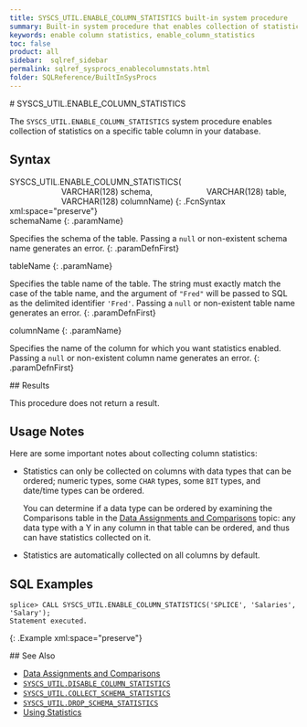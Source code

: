 ```yaml
---
title: SYSCS_UTIL.ENABLE_COLUMN_STATISTICS built-in system procedure
summary: Built-in system procedure that enables collection of statistics on a specific column in a specific table.
keywords: enable column statistics, enable_column_statistics
toc: false
product: all
sidebar:  sqlref_sidebar
permalink: sqlref_sysprocs_enablecolumnstats.html
folder: SQLReference/BuiltInSysProcs
---
```

<section>
<div class="TopicContent" data-swiftype-index="true" markdown="1">
# SYSCS_UTIL.ENABLE_COLUMN_STATISTICS

The `SYSCS_UTIL.ENABLE_COLUMN_STATISTICS` system procedure enables
collection of statistics on a specific table column in your database.

## Syntax

<div class="fcnWrapperWide" markdown="1">
    SYSCS_UTIL.ENABLE_COLUMN_STATISTICS(
                           VARCHAR(128) schema,
                           VARCHAR(128) table,
                           VARCHAR(128) columnName)
{: .FcnSyntax xml:space="preserve"}

</div>
<div class="paramList" markdown="1">
schemaName
{: .paramName}

Specifies the schema of the table. Passing a `null` or non-existent
schema name generates an error.
{: .paramDefnFirst}

tableName
{: .paramName}

Specifies the table name of the table. The string must exactly match the
case of the table name, and the argument of `"Fred"` will be passed to
SQL as the delimited identifier `'Fred'`. Passing a `null` or
non-existent table name generates an error.
{: .paramDefnFirst}

columnName
{: .paramName}

Specifies the name of the column for which you want statistics enabled.
Passing a `null` or non-existent column name generates an error.
{: .paramDefnFirst}

</div>
## Results

This procedure does not return a result.

## Usage Notes

Here are some <span class="Highlighted">important notes</span> about
collecting column statistics:

* Statistics can only be collected on columns with data types that can
  be ordered; numeric types, some `CHAR` types, some `BIT` types, and
  date/time types can be ordered.

  You can determine if a data type can be ordered by examining the
  Comparisons table in the [Data Assignments and
  Comparisons](sqlref_datatypes_compatability.html) topic: any data type
  with a <span class="CodeBoldFont">Y</span> in any column in that table
  can be ordered, and thus can have statistics collected on it.

* Statistics are automatically collected on all columns by default.

## SQL Examples

<div class="preWrapperWide" markdown="1">

    splice> CALL SYSCS_UTIL.ENABLE_COLUMN_STATISTICS('SPLICE', 'Salaries', 'Salary');
    Statement executed.
{: .Example xml:space="preserve"}

</div>
## See Also

* [Data Assignments and
  Comparisons](sqlref_datatypes_compatability.html)
* [`SYSCS_UTIL.DISABLE_COLUMN_STATISTICS`](sqlref_sysprocs_disablecolumnstats.html)
* [`SYSCS_UTIL.COLLECT_SCHEMA_STATISTICS`](sqlref_sysprocs_collectschemastats.html)
* [`SYSCS_UTIL.DROP_SCHEMA_STATISTICS`](sqlref_sysprocs_dropschemastats.html)
* [Using Statistics](developers_tuning_usingstats.html)

</div>
</section>
